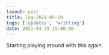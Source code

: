 ```yaml
---
layout: post
title: log-2021-05-19
tags: ['updates', 'writting']
date: 2021-04-29 15:00:00
---
```

Starting playing around with this again.
